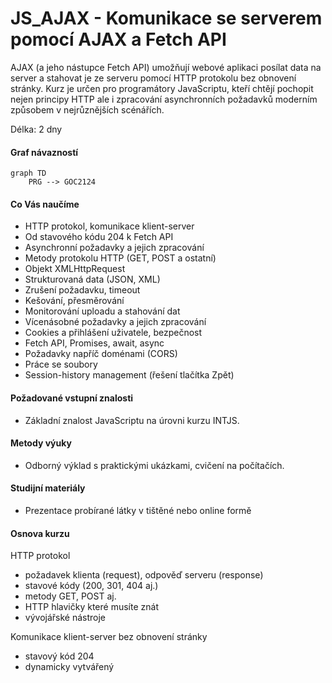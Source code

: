 # JS_AJAX - Komunikace se serverem pomocí AJAX a Fetch API  
AJAX (a jeho nástupce Fetch API) umožňují webové aplikaci posílat data na server a stahovat je ze serveru pomocí HTTP protokolu bez obnovení stránky. Kurz je určen pro programátory JavaScriptu, kteří chtějí pochopit nejen principy HTTP ale i zpracování asynchronních požadavků moderním způsobem v nejrůznějších scénářích.   

Délka: 2 dny

#### Graf návazností
```mermaid
graph TD
    PRG --> GOC2124
```

#### Co Vás naučíme
* HTTP protokol, komunikace klient-server
* Od stavového kódu 204 k Fetch API
* Asynchronní požadavky a jejich zpracování
* Metody protokolu HTTP (GET, POST a ostatní)
* Objekt XMLHttpRequest
* Strukturovaná data (JSON, XML)
* Zrušení požadavku, timeout
* Kešování, přesměrování
* Monitorování uploadu a stahování dat
* Vícenásobné požadavky a jejich zpracování
* Cookies a přihlášení uživatele, bezpečnost
* Fetch API, Promises, await, async
* Požadavky napříč doménami (CORS)
* Práce se soubory
* Session-history management (řešení tlačítka Zpět)

#### Požadované vstupní znalosti
* Základní znalost JavaScriptu na úrovni kurzu INTJS.

#### Metody výuky
* Odborný výklad s praktickými ukázkami, cvičení na počítačích.

#### Studijní materiály
* Prezentace probírané látky v tištěné nebo online formě

#### Osnova kurzu
HTTP protokol
* požadavek klienta (request), odpověď serveru (response)
* stavové kódy (200, 301, 404 aj.)
* metody GET, POST aj.
* HTTP hlavičky které musíte znát 
* vývojářské nástroje

Komunikace klient-server bez obnovení stránky
* stavový kód 204
* dynamicky vytvářený <script src="">
* XMLHttpRequest (XHR, AJAX)
* Fetch API
* stručně o dalších technologiích (WebSockets, Server-Sent Events, WebRTC)

Zpracování asynchronních požadavků
* události (events): od readystatechange po load
* chybové stavy
* Promises
* await, async

Strukturovaná data
* atribut enctype, hlavička Content-Type
* XML
* JSON

Časový průběh požadavků
* timeout
* abort
* vícenásobné požadavky

Kešování, přesměrování

Skutečný průběh stahování nebo uploadu

Přihlašování uživatele, cookies

Požadavky napříč doménami (CORS)

Práce se soubory
* soubory zpřístupněné uživatelem (input, drag&drop)
* upload souborů (FormData)
* stahování souborů (práce s binárními daty)

Session-history management (řešení tlačítka Zpět)

Fetch API - moderní nástupce AJAXu